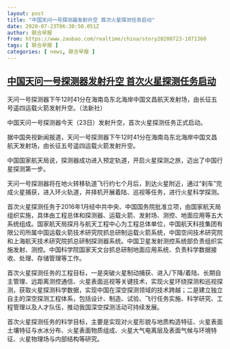 ```yaml
---
layout: post
title: "中国天问一号探测器发射升空 首次火星探测任务启动"
date: 2020-07-23T06:30:50.051Z
author: 联合早报
from: https://www.zaobao.com/realtime/china/story20200723-1071360
tags: [ 联合早报 ]
categories: [ news, 联合早报 ]
---
```

<!--1595510940000-->
[中国天问一号探测器发射升空 首次火星探测任务启动](https://www.zaobao.com/realtime/china/story20200723-1071360)
------

<div>
<div class="figure-media"><img class="img-fluid lazyload" data-src="https://www.zaobao.com.sg/sites/default/files/styles/article_large_full/public/images/202007/20200723/china-science-space-mars-050553.jpg?itok=2TgtIf9X" title="天问一号探测器下午12时41分在海南岛东北海岸中国文昌航天发射场，由长征五号遥四运载火箭发射升空。（法新社）" alt src="https://www.zaobao.com.sg/sites/default/files/styles/article_large_full/public/images/202007/20200723/china-science-space-mars-050553.jpg?itok=2TgtIf9X" referrerpolicy="no-referrer"></div><figcaption>天问一号探测器下午12时41分在海南岛东北海岸中国文昌航天发射场，由长征五号遥四运载火箭发射升空。（法新社）</figcaption><p>中国天问一号探测器今天（23日）发射升空，首次火星探测任务正式启动。</p><p>据中国央视新闻报道，天问一号探测器下午12时41分在海南岛东北海岸中国文昌航天发射场，由长征五号遥四运载火箭发射升空。</p><p>中国国家航天局说，探测器成功进入预定轨道，开启火星探测之旅，迈出了中国行星探测第一步。</p><section id="imu"><div id="dfp-ad-imu1-wrapper" class="dfp-tag-wrapper"><div id="dfp-ad-imu1" class="dfp-tag-wrapper"></div></div></section><p>天问一号探测器将在地火转移轨道飞行约七个月后，到达火星附近，通过“刹车”完成火星捕获，进入环火轨道，并择机开展着陆、巡视等任务，进行火星科学探测。</p><p>首次火星探测任务于2016年1月经中共中央、中国国务院批准立项，由国家航天局组织实施，具体由工程总体和探测器、运载火箭、发射场、测控、地面应用等五大系统组成。国家航天局探月与航天工程中心为工程总体单位，中国航天科技集团有限公司所属中国运载火箭技术研究院抓总研制运载火箭系统，中国空间技术研究院和上海航天技术研究院抓总研制探测器系统。中国卫星发射测控系统部负责组织实施发射、测控。中国科学院国家天文台抓总研制地面应用系统、负责科学数据接收、处理、存储管理等工作。</p><p>首次火星探测任务的工程目标，一是突破火星制动捕获、进入/下降/着陆、长期自主管理、远距离测控通信、火星表面巡视等关键技术，实现火星环绕探测和巡视探测，获取火星探测科学数据，实现中国在深空探测领域的技术跨越；二是建立独立自主的深空探测工程体系，包括设计、制造、试验、飞行任务实施、科学研究、工程管理以及人才队伍，推动我国深空探测活动可持续发展。</p><p>首次火星探测任务的科学目标，主要是实现对火星形貌与地质构造特征、火星表面土壤特征与水冰分布、火星表面物质组成、火星大气电离层及表面气候与环境特征、火星物理场与内部结构等研究。</p><div id="innity-in-post"></div><div id="dfp-ad-midarticlespecial-wrapper" class="dfp-tag-wrapper"><div id="dfp-ad-midarticlespecial" class="dfp-tag-wrapper"></div></div>
</div>
